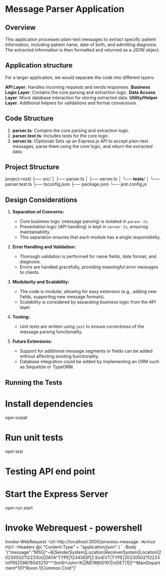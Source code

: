 # Message Parser Application

## Overview
This application processes plain-text messages to extract specific patient information, including patient name, date of birth, and admitting diagnosis. The extracted information is then formatted and returned as a JSON object.

## Application structure
For a larger application, we would separate the code into different layers:

**API Layer**: Handles incoming requests and sends responses.
**Business Logic Layer**: Contains the core parsing and extraction logic.
**Data Access Layer**: Mock database interaction for storing extracted data.
**Utility/Helper Layer**: Additional helpers for validations and format conversions.

## Code Structure
1. **parser.ts**: Contains the core parsing and extraction logic.
2. **parser.test.ts**: Includes tests for the core logic.
3. **server.ts**: (Optional) Sets up an Express.js API to accept plain-text messages, parse them using the core logic, and return the extracted data.

## Project Structure
project-root/
├── src/
│   ├── parser.ts
│   ├── server.ts
│   └── __tests__/
│       └── parser.test.ts
├── tsconfig.json
├── package.json
└── jest.config.js


## Design Considerations
1. **Separation of Concerns:**
   - Core business logic (message parsing) is isolated in `parser.ts`.
   - Presentation logic (API handling) is kept in `server.ts`, ensuring maintainability.
   - This separation ensures that each module has a single responsibility.

2. **Error Handling and Validation:**
   - Thorough validation is performed for name fields, date format, and diagnosis.
   - Errors are handled gracefully, providing meaningful error messages to clients.

3. **Modularity and Scalability:**
   - The code is modular, allowing for easy extension (e.g., adding new fields, supporting new message formats).
   - Scalability is considered by separating business logic from the API layer.

4. **Testing:**
   - Unit tests are written using `jest` to ensure correctness of the message parsing functionality.

5. **Future Extensions:**
   - Support for additional message segments or fields can be added without affecting existing functionality.
   - Database integration could be added by implementing an ORM such as Sequelize or TypeORM.


## Running the Tests
# Install dependencies
npm install

# Run unit tests
npm test

# Testing API end point
# Start the Express Server
npm run start

# Invoke Webrequest - powershell
Invoke-WebRequest -Uri http://localhost:3000/process-message `
    -Method POST `
    -Headers @{ "Content-Type" = "application/json" } `
    -Body '{"message":"MSG|^~&|SenderSystem|Location|ReceiverSystem|Location|20230502112233\n||DATA^TYPE|123456|P|2.5\nEVT|TYPE|20230502112233\nPRS|1|9876543210^^^Smith^John^A|||M|19800101|\nDET|1|I|^^MainDepartment^101^Room 1|Common Cold"}'
